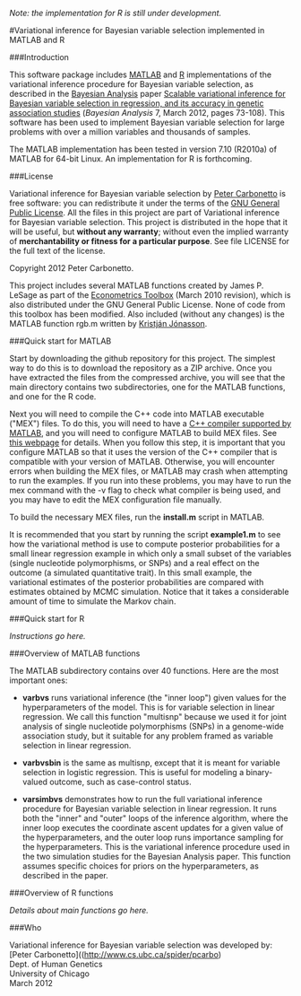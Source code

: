 *Note: the implementation for R is still under development.*

#Variational inference for Bayesian variable selection implemented in MATLAB and R

###Introduction

This software package includes
[MATLAB](http://www.mathworks.com/products/matlab/) and
[R](http://www.r-project.org) implementations of the variational
inference procedure for Bayesian variable selection, as described in
the [Bayesian Analysis](http://ba.stat.cmu.edu/) paper [Scalable
variational inference for Bayesian variable selection in regression,
and its accuracy in genetic association
studies](http://ba.stat.cmu.edu/journal/2012/vol07/issue01/carbonetto.pdf)
(*Bayesian Analysis* 7, March 2012, pages 73-108). This software has
been used to implement Bayesian variable selection for large problems
with over a million variables and thousands of samples.

The MATLAB implementation has been tested in version 7.10 (R2010a) of
MATLAB for 64-bit Linux. An implementation for R is forthcoming.

###License

Variational inference for Bayesian variable selection by [Peter
Carbonetto](http://www.cs.ubc.ca/spider/pcarbo) is free software: you
can redistribute it under the terms of the [GNU General Public
License](http://www.gnu.org/licenses/gpl.html). All the files in this
project are part of Variational inference for Bayesian variable
selection. This project is distributed in the hope that it will be
useful, but **without any warranty**; without even the implied
warranty of **merchantability or fitness for a particular
purpose**. See file LICENSE for the full text of the license.

Copyright 2012 Peter Carbonetto.

This project includes several MATLAB functions created by James
P. LeSage as part of the [Econometrics
Toolbox](http://www.spatial-econometrics.com/) (March 2010 revision),
which is also distributed under the GNU General Public License. None
of code from this toolbox has been modified. Also included (without
any changes) is the MATLAB function rgb.m written by [Kristján
Jónasson](http://www.hi.is/~jonasson).

###Quick start for MATLAB

Start by downloading the github repository for this project. The
simplest way to do this is to download the repository as a ZIP
archive. Once you have extracted the files from the compressed
archive, you will see that the main directory contains two
subdirectories, one for the MATLAB functions, and one for the R
code.

Next you will need to compile the C++ code into MATLAB executable
("MEX") files. To do this, you will need to have a [C++ compiler
supported by
MATLAB](http://www.mathworks.com/support/compilers/current_release/),
and you will need to configure MATLAB to build MEX files. See [this
webpage](http://www.mathworks.com/support/tech-notes/1600/1605.html)
for details. When you follow this step, it is important that you
configure MATLAB so that it uses the version of the C++ compiler that
is compatible with your version of MATLAB. Otherwise, you will
encounter errors when building the MEX files, or MATLAB may crash when
attempting to run the examples. If you run into these problems, you may
have to run the mex command with the -v flag to check what compiler is
being used, and you may have to edit the MEX configuration file
manually.

To build the necessary MEX files, run the **install.m** script in
MATLAB.

It is recommended that you start by running the script **example1.m**
to see how the variational method is use to compute posterior
probabilities for a small linear regression example in which only a
small subset of the variables (single nucleotide polymorphisms, or
SNPs) and a real effect on the outcome (a simulated quantitative
trait). In this small example, the variational estimates of the
posterior probabilities are compared with estimates obtained by MCMC
simulation. Notice that it takes a considerable amount of time to
simulate the Markov chain.

###Quick start for R

*Instructions go here.*

###Overview of MATLAB functions 

The MATLAB subdirectory contains over 40 functions. Here are the most
important ones:

+ **varbvs** runs variational inference (the "inner loop") given
  values for the hyperparameters of the model. This is for variable
  selection in linear regression. We call this function "multisnp"
  because we used it for joint analysis of single nucleotide
  polymorphisms (SNPs) in a genome-wide association study, but it
  suitable for any problem framed as variable selection in linear
  regression.

+ **varbvsbin** is the same as multisnp, except that it is meant for
  variable selection in logistic regression. This is useful for
  modeling a binary-valued outcome, such as case-control status.

+ **varsimbvs** demonstrates how to run the full variational
  inference procedure for Bayesian variable selection in linear
  regression. It runs both the "inner" and "outer" loops of the
  inference algorithm, where the inner loop executes the coordinate
  ascent updates for a given value of the hyperparameters, and the
  outer loop runs importance sampling for the hyperparameters. This is
  the variational inference procedure used in the two simulation
  studies for the Bayesian Analysis paper. This function assumes
  specific choices for priors on the hyperparameters, as described in
  the paper.

###Overview of R functions

*Details about main functions go here.*

###Who

Variational inference for Bayesian variable selection was developed by:<br>
[Peter Carbonetto]((http://www.cs.ubc.ca/spider/pcarbo)<br>
Dept. of Human Genetics<br>
University of Chicago<br> 
March 2012
